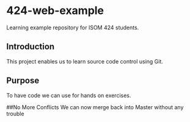 # 424-web-example
Learning example repository for ISOM 424 students.

## Introduction
This project enables us to learn source code control using Git.

## Purpose
To have code we can use for hands on exercises.

##No More Conflicts
We can now merge back into Master without any trouble